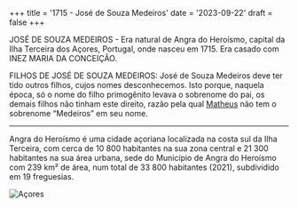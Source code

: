 +++
title = '1715 - José de Souza Medeiros'
date = '2023-09-22'
draft = false
+++

JOSÉ DE SOUZA MEDEIROS - Era natural de Angra do Heroísmo, capital da Ilha Terceira dos Açores, Portugal, onde nasceu em 1715. Era casado com INEZ MARIA DA CONCEIÇÃO.

FILHOS DE JOSÉ DE SOUZA MEDEIROS:
José de Souza Medeiros deve ter tido outros filhos, cujos nomes desconhecemos. Isto porque, naquela época, só o nome do filho primogênito levava o sobrenome do pai, os demais filhos não tinham este direito, razão pela qual [Matheus](../../posts/matheus-jose-de-souza/) não tem o sobrenome “Medeiros” em seu nome.

---

Angra do Heroísmo é uma cidade açoriana localizada na costa sul da Ilha Terceira, com cerca de 10 800 habitantes na sua zona central e 21 300 habitantes na sua área urbana, sede do Município de Angra do Heroísmo com 239 km² de área, num total de 33 800 habitantes (2021), subdividido em 19 freguesias.


![Açores](https://geogeral.com/i/e/paco-map.gif "Açores")
